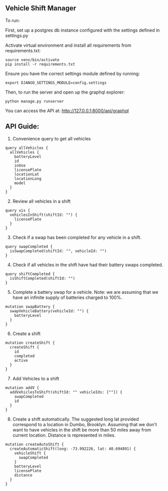 ## Vehicle Shift Manager

To run: 

First, set up a postgres db instance configured with the settings defined
in settings.py

Activate virtual environment and install all requirements from requirements.txt:
```
source venv/bin/activate
pip install -r requirements.txt 
```

Ensure you have the correct settings module defined by running:
``` 
export DJANGO_SETTINGS_MODULE=config.settings
```
Then, to run the server and open up the graphql explorer:
```
python manage.py runserver
```
You can access the API at: http://127.0.0.1:8000/api/graphql



## API Guide: 
1. Convenience query to get all vehicles
``` gql
query allVehicles {
  allVehicles {
    batteryLevel
    id
    inUse
    licensePlate
    locationLat
    locationLong
    model
  }
}
```

2. Review all vehicles in a shift
``` gql
query vis {
  vehiclesInShift(shiftId: "") {
    licensePlate
  }
}
```

3. Check if a swap has been completed for any vehicle in a shift.
``` gql
query swapCompleted {
  isSwapCompleted(shiftId: "", vehicleId: "")
}
```

4. Check if all vehicles in the shift have had their battery swaps
completed.
``` gql
query shiftCompleted {
  isShiftCompleted(shiftId: "")
}
```

5. Complete a battery swap for a vehicle. Note: we are assuming 
that we have an infinite supply of batteries charged to 100%.
``` gql
mutation swapBattery {
  swapVehicleBattery(vehicleId: "") {
    batteryLevel
  }
}
```

6. Create a shift
``` gql
mutation createShift {
  createShift {
    id
    completed
    active
  }
}
```

7. Add Vehicles to a shift
``` gql
mutation addV {
  addVehiclesToShift(shiftId: "" vehicleIds: [""]) {
    swapCompleted
    id
  }
}
```

8. Create a shift automatically. The suggested long lat provided correspond to a 
location in Dumbo, Brooklyn. Assuming that we don't want to have vehicles in the shift
be more than 50 miles away from current location. Distance is represented in miles.
``` gql
mutation createAutoShift {
  createAutomaticShift(long: -73.992226, lat: 40.694891) {
    vehicleShift {
      swapCompleted
    }
    batteryLevel
    licensePlate
    distance
  }
}

```